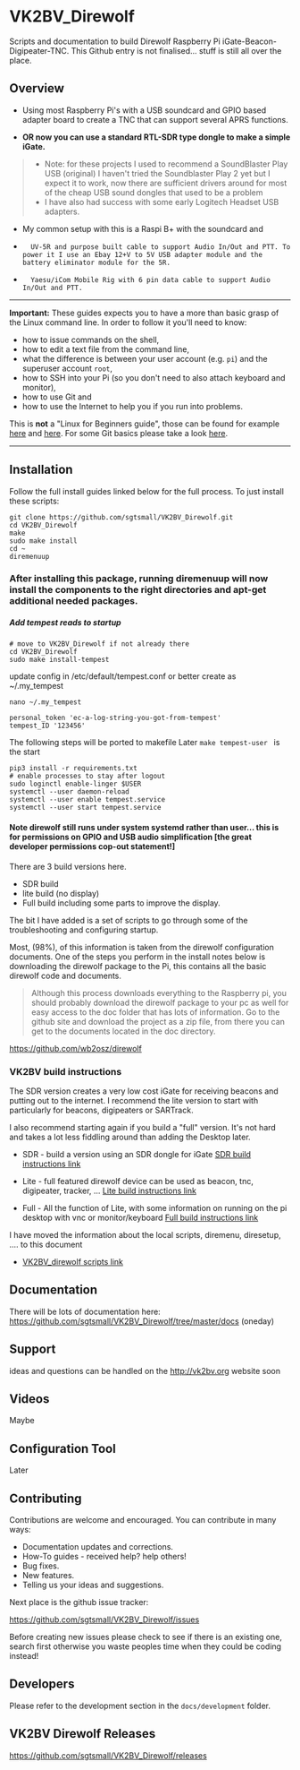 # VK2BV_Direwolf
Scripts and documentation to build Direwolf Raspberry Pi iGate-Beacon-Digipeater-TNC.
This Github entry is not finalised... stuff is still all over the place.




## Overview
*   Using most Raspberry Pi's with a USB soundcard and GPIO based adapter board to create a TNC that can support several APRS functions.

*   **OR now you can use a standard RTL-SDR type dongle to make a simple iGate.**

>  * Note: for these projects I used to recommend a SoundBlaster Play USB (original) I haven't tried the Soundblaster Play 2 yet but I expect it to work, now there are sufficient drivers around for most of the cheap USB sound dongles that used to be a problem
> *  I have also had success with some early Logitech Headset USB adapters.

*   My common setup with this is a Raspi B+ with the soundcard and
  *       UV-5R and purpose built cable to support Audio In/Out and PTT. To power it I use an Ebay 12+V to 5V USB adapter module and the battery eliminator module for the 5R.
  *       Yaesu/iCom Mobile Rig with 6 pin data cable to support Audio In/Out and PTT.

***

**Important:** These guides expects you to have a more than basic grasp of the Linux command line. In order to follow it you'll need to know:

  * how to issue commands on the shell,
  * how to edit a text file from the command line,
  * what the difference is between your user account (e.g. `pi`) and the superuser account `root`,
  * how to SSH into your Pi (so you don't need to also attach keyboard and monitor),
  * how to use Git and
  * how to use the Internet to help you if you run into problems.

This is **not** a "Linux for Beginners guide", those can be found for example [here](http://elinux.org/RPi_Beginners) and [here](http://linuxcommand.org/learning_the_shell.php). For some Git basics please take a look [here](http://rogerdudler.github.io/git-guide/).

***  



## Installation

Follow the full install guides linked below for the full process. To just install these scripts:

```shell
git clone https://github.com/sgtsmall/VK2BV_Direwolf.git
cd VK2BV_Direwolf
make
sudo make install
cd ~
diremenuup
```
### After installing this package, running diremenuup will now install the components to the right directories and apt-get additional needed packages.

##### Add tempest reads to startup


```shell
# move to VK2BV_Direwolf if not already there
cd VK2BV_Direwolf
sudo make install-tempest
```
update config in /etc/default/tempest.conf or better create as ~/.my_tempest

```shell
nano ~/.my_tempest

personal_token 'ec-a-log-string-you-got-from-tempest'
tempest_ID '123456'

```

The following steps will be ported to makefile Later ```make tempest-user ``` is the start

```shell
pip3 install -r requirements.txt
# enable processes to stay after logout
sudo loginctl enable-linger $USER
systemctl --user daemon-reload
systemctl --user enable tempest.service
systemctl --user start tempest.service
```

#### Note direwolf still runs under system systemd rather than user... this is for permissions on GPIO and USB audio simplification [the great developer permissions cop-out statement!]

There are 3 build versions here.

* SDR build
* lite build (no display)
* Full build including some parts to improve the display.

The bit I have added is a set of scripts to go through some of the troubleshooting and configuring startup.

Most, (98%), of this information is taken from the direwolf configuration documents. One of the steps you perform in the install notes below is downloading the direwolf package to the Pi, this contains all the basic direwolf code and documents.
  > Although this process downloads everything to the Raspberry pi, you should probably download the direwolf package to your pc as well for easy access to the doc folder that has lots of information.
Go to the github site and download the project as a zip file, from there you can get to the documents located in the doc directory.

https://github.com/wb2osz/direwolf

### VK2BV build instructions

The SDR version creates a very low cost iGate for receiving beacons and putting out to the internet.
I recommend the lite version to start with particularly for beacons, digipeaters or SARTrack.

I also recommend starting again if you build a "full" version. It's not hard and takes a lot less fiddling around than adding the Desktop later.

* SDR - build a version using an SDR dongle for iGate [SDR build instructions link](https://github.com/sgtsmall/VK2BV_Direwolf/blob/master/docs/VK2BV_direwolfsdr_build.md)

* Lite - full featured direwolf device can be used as beacon, tnc, digipeater, tracker, ... [Lite build instructions link](https://github.com/sgtsmall/VK2BV_Direwolf/blob/master/docs/VK2BV_direwolflite_build.md)

* Full - All the function of Lite, with some information on running on the pi desktop with vnc or monitor/keyboard [Full  build instructions link](https://github.com/sgtsmall/VK2BV_Direwolf/blob/master/docs/VK2BV_direwolffull_build.md)

I have moved the information about the local scripts, diremenu, diresetup, .... to this document

* [VK2BV_direwolf scripts link](https://github.com/sgtsmall/VK2BV_Direwolf/blob/master/docs/VK2BV_direwolf_scripts.md)


## Documentation

There will be lots of documentation here: https://github.com/sgtsmall/VK2BV_Direwolf/tree/master/docs (oneday)

## Support

ideas and questions can be handled on the http://vk2bv.org website soon

## Videos

Maybe

## Configuration Tool

Later

## Contributing

Contributions are welcome and encouraged.  You can contribute in many ways:

* Documentation updates and corrections.
* How-To guides - received help?  help others!
* Bug fixes.
* New features.
* Telling us your ideas and suggestions.

Next place is the github issue tracker:

https://github.com/sgtsmall/VK2BV_Direwolf/issues

Before creating new issues please check to see if there is an existing one, search first otherwise you waste peoples time when they could be coding instead!

## Developers

Please refer to the development section in the `docs/development` folder.


## VK2BV Direwolf Releases
https://github.com/sgtsmall/VK2BV_Direwolf/releases
